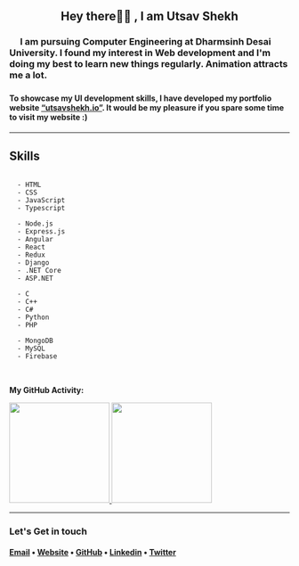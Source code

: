 ﻿<h2  align="center"> Hey there👋🏻 , I am Utsav Shekh    </h2>  
<p  align="center"><h3 >&nbsp;&nbsp;&nbsp;&nbsp;&nbsp;I am pursuing Computer Engineering at Dharmsinh Desai University.
                        I found my interest in Web development and I'm doing my best to learn new things regularly.
                        Animation attracts me a lot.<h3></p>


<p align="center">
<h4>
To showcase my UI development skills, I have developed my portfolio website <a href="https://shekhutsav1962001.github.io/portfolio/index.html">“utsavshekh.io”</a>. 
It would be my pleasure if you spare some time to visit my website :)
</h4>
</p>
<hr/>

## Skills
```

  - HTML
  - CSS
  - JavaScript 
  - Typescript

  - Node.js 
  - Express.js
  - Angular
  - React
  - Redux
  - Django
  - .NET Core
  - ASP.NET

  - C
  - C++
  - C#
  - Python
  - PHP

  - MongoDB
  - MySQL
  - Firebase

```
<br/>

**My GitHub Activity:** <br/>

<!-- <a  href="https://github.com/shekhutsav1962001"> -->

<!-- /![YOUR github stats](https://github-readme-stats.vercel.app/api?username=shekhutsav1962001) -->

<!-- [![Top Langs](https://github-readme-stats.vercel.app/api/top-langs?username=shekhutsav1962001&layout=compact)](https://github.com/shekhutsav1962001) -->

<!-- </a> -->
<a  href="https://github.com/shekhutsav1962001">
<img  height="180em"  src="https://github-readme-stats.vercel.app/api?username=shekhutsav1962001&show_icons=true"  />
  
<img  height="180em"  src="https://github-readme-stats.vercel.app/api/top-langs/?username=shekhutsav1962001&layout=compact"  />

</a>
<hr/>
<h3>Let's Get in touch</h3>
<h4><p >
  <a href="mailto:shekhutsav1962001@gmail.com" >Email</a> •
  <a href="https://shekhutsav1962001.github.io/portfolio/index.html">Website</a> •
  <a href="https://github.com/shekhutsav1962001/">GitHub</a> •
  <a href="https://www.linkedin.com/in/utsavshekh/">Linkedin</a> •
  <a href="https://twitter.com/utsav1519">Twitter</a>
</p>
</h4>

